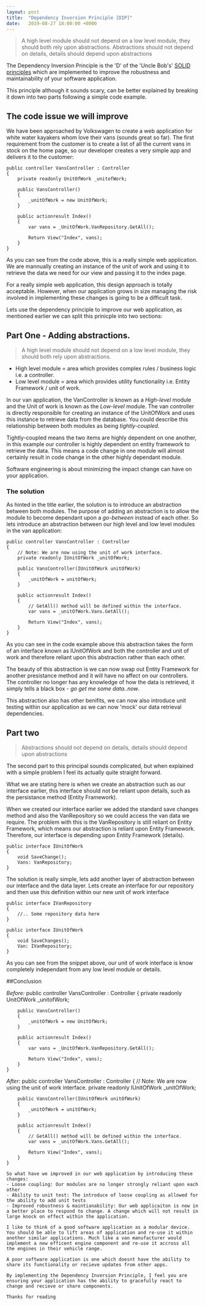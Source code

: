```yaml
---
layout: post
title:  "Dependency Inversion Principle [DIP]"
date:   2019-08-27 18:00:00 +0000
---
```


> A high level module should not depend on a low level module, they should both rely upon abstractions.
> Abstractions should not depend on details, details should depend upon abstractions

The Dependency Inversion Principle is the 'D' of the 'Uncle Bob's' [SOLID principles](http://blog.cleancoder.com/) which are implemented to improve the robustness and maintainability of your software application.

This principle although it sounds scary, can be better explained by breaking it down into two parts following a simple code example.

## The code issue we will improve

We have been approached by Volkswagen to create a web application for white water kayakers whom love their vans (sounds great so far).
The first requirement from the customer is to create a list of all the current vans in stock on the home page, so our developer creates a very simple app and delivers it to the customer:

    public controller VansController : Controller
    {
        private readonly UnitOfWork _unitofWork;

        public VansController()
        {
            _unitOfWork = new UnitOfWork;
        }

        public actionresult Index()
        {
            var vans = _UnitOfWork.VanRepository.GetAll();

            Return View("Index", vans);
        }
    }

As you can see from the code above, this is a really simple web application. We are mannually creating an instance of the unit of work and using it to retrieve the data we need for our view and passing it to the index page. 

For a really simple web application, this design approach is totally acceptable. However, when our application grows in size managing the risk involved in implementing these changes is going to be a difficult task.

Lets use the dependency principle to improve our web application, as mentioned earlier we can split this prinicple into two sections:

## Part One - Adding abstractions.

> A high level module should not depend on a low level module, they should both rely upon abstractions.

- High level module = area which provides complex rules / business logic i.e. a controller.
- Low level module = area which provides utility functionality i.e. Entity Framework / unit of work.

In our van application, the VanController is known as a *High-level* module and the Unit of work is known as the *Low-level* module. The van controller is directly responsible for creating an instance of the UnitOfWork and uses this instance to retrieve data from the database. You could describe this relationship between both modules as being *tightly-coupled*. 

Tightly-coupled means the two items are highly dependent on one another, in this example our controller is highly dependent on entity framework to retrieve the data. This means a code change in one module will almost certainly result in code change in the other highly dependant module.

Software engineering is about minimizing the impact change can have on your application.

### The solution

As hinted in the title earlier, the solution is to introduce an abstraction between both modules. The purpose of adding an abstraction is to allow the module to become dependant upon a *go-between* instead of each other. So lets introduce an abstraction between our high level and low level modules in the van application:

    public controller VansController : Controller
    {
        // Note: We are now using the unit of work interface.
        private readonly IUnitOfWork _unitOfWork;

        public VansController(IUnitOfWork unitOfWork)
        {
            _unitOfWork = unitOfWork;
        }

        public actionresult Index()
        {
            // GetAll() method will be defined within the interface.
            var vans = _unitOfWork.Vans.GetAll();

            Return View("Index", vans);
        }
    }

As you can see in the code example above this abstraction takes the form of an interface known as IUnitOfWork and both the controller and unit of work and therefore reliant upon this abstraction rather than each other. 

The beauty of this abstraction is we can now swap out Entity Framework for another presistance method and it will have no affect on our controllers. The controller no longer has any knowledge of how the data is retrieved, it simply tells a black box - *go get me some data..now*.

This abstraction also has other benifits, we can now also introduce unit testing within our application as we can now 'mock' our data retrieval dependencies.

## Part two

> Abstractions should not depend on details, details should depend upon abstractions

The second part to this principal sounds complicated, but when explained with a simple problem I feel its actually quite straight forward. 

What we are stating here is when we create an abstraction such as our interface earlier, this interface should not be reliant upon details, such as the persistance method (Entity Framework).

When we created our interface earlier we added the standard save changes method and also the VanRepository so we could access the van data we require. 
The problem with this is the VanRepository is still reliant on Entity Framework, which means our abstraction is reliant upon Entity Framework. Therefore, our interface is depending upon Entity Framework (details).

    public interface IUnitOfWork
    {
        void SaveChange();
        Vans: VanRepository;
    }

The solution is really simple, lets add another layer of abstraction between our interface and the data layer. Lets create an interface for our repository and then use this definition within our new unit of work interface

    public interface IVanRepository
    {
        //.. Some repository data here
    }

    public interface IUnitOfWork
    {
        void SaveChanges();
        Van: IVanRepository;   
    }

As you can see from the snippet above, our unit of work interface is know completely independant from any low level module or details.

##Conclusion

<em>Before:</em>
    public controller VansController : Controller
    {
        private readonly UnitOfWork _unitofWork;

        public VansController()
        {
            _unitOfWork = new UnitOfWork;
        }

        public actionresult Index()
        {
            var vans = _UnitOfWork.VanRepository.GetAll();

            Return View("Index", vans);
        }
    }

<em>After:</em>
    public controller VansController : Controller
    {
        // Note: We are now using the unit of work interface.
        private readonly IUnitOfWork _unitOfWork;

        public VansController(IUnitOfWork unitOfWork)
        {
            _unitOfWork = unitOfWork;
        }

        public actionresult Index()
        {
            // GetAll() method will be defined within the interface.
            var vans = _unitOfWork.Vans.GetAll();

            Return View("Index", vans);
        }
    }

    So what have we improved in our web application by introducing these changes:
    - Loose coupling: Our modules are no longer strongly reliant upon each other
    - Ability to unit test: The introduce of loose coupling as allowed for the ability to add unit tests
    - Improved robustness & maintianability: Our web applicaiton is now in a better place to respond to change. A change which will not result in large knock on effect within the application.

    I like to think of a good software application as a modular device. You should be able to lift areas of application and re-use it within another similar applications. Much like a van manufacturer would implement a new efficent engine component and re-use it accross all the engines in their vehicle range.

    A poor software application is one which doesnt have the ability to share its functionality or recieve updates from other apps. 

    By implementing the Dependency Inversion Principle, I feel you are ensuring your application has the ability to gracefully react to change and recieve or share components.

    Thanks for reading